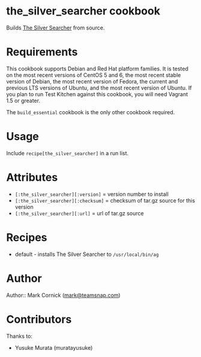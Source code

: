 # the_silver_searcher cookbook

Builds [The Silver Searcher](https://github.com/ggreer/the_silver_searcher)
from source.

# Requirements

This cookbook supports Debian and Red Hat platform families. It is
tested on the most recent versions of CentOS 5 and 6, the most recent
stable version of Debian, the most recent version of Fedora, the current
and previous LTS versions of Ubuntu, and the most recent version of
Ubuntu. If you plan to run Test Kitchen against this cookbook, you will
need Vagrant 1.5 or greater.

The `build_essential` cookbook is the only other cookbook required.

# Usage

Include `recipe[the_silver_searcher]` in a run list.

# Attributes

* `[:the_silver_searcher][:version]` = version number to install
* `[:the_silver_searcher][:checksum]` = checksum of tar.gz source for this version
* `[:the_silver_searcher][:url]` = url of tar.gz source

# Recipes

* default - installs The Silver Searcher to `/usr/local/bin/ag`

# Author

Author:: Mark Cornick (<mark@teamsnap.com>)

# Contributors

Thanks to:

* Yusuke Murata (muratayusuke)
